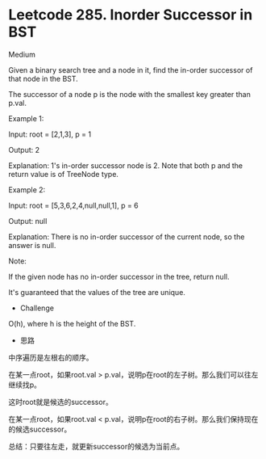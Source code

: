 # Leetcode 285. Inorder Successor in BST

Medium


Given a binary search tree and a node in it, find the in-order successor of that node in the BST.

The successor of a node p is the node with the smallest key greater than p.val.

 

Example 1:


Input: root = [2,1,3], p = 1

Output: 2

Explanation: 1's in-order successor node is 2. Note that both p and the return value is of TreeNode type.

Example 2:


Input: root = [5,3,6,2,4,null,null,1], p = 6

Output: null

Explanation: There is no in-order successor of the current node, so the answer is null.
 

Note:

If the given node has no in-order successor in the tree, return null.

It's guaranteed that the values of the tree are unique.

* Challenge

O(h), where h is the height of the BST.



* 思路

中序遍历是左根右的顺序。

在某一点root，如果root.val > p.val，说明p在root的左子树。那么我们可以往左继续找p。

这时root就是候选的successor。

在某一点root，如果root.val < p.val，说明p在root的右子树。那么我们保持现在的候选successor。

总结：只要往左走，就更新successor的候选为当前点。
